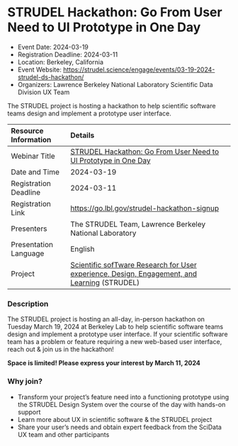 # STRUDEL Hackathon: Go From User Need to UI Prototype in One Day

- Event Date: 2024-03-19
- Registration Deadline: 2024-03-11
- Location: Berkeley, California
- Event Website: <https://strudel.science/engage/events/03-19-2024-strudel-ds-hackathon/>
- Organizers: Lawrence Berkeley National Laboratory Scientific Data Division UX Team

The STRUDEL project is hosting a hackathon to help scientific software teams design and implement a prototype user interface.

Resource Information | Details
:--- | :---			   
Webinar Title | [STRUDEL Hackathon: Go From User Need to UI Prototype in One Day](https://strudel.science/engage/events/03-19-2024-strudel-ds-hackathon/)
Date and Time | 2024-03-19
Registration Deadline | 2024-03-11
Registration Link | <https://go.lbl.gov/strudel-hackathon-signup>
Presenters | The STRUDEL Team, Lawrence Berkeley National Laboratory
Presentation Language | English
Project | [Scientific sofTware Research for User experience, Design, Engagement, and Learning](https://strudel.science/) (STRUDEL)

### Description

The STRUDEL project is hosting an all-day, in-person hackathon on Tuesday March 19, 2024 at Berkeley Lab to help scientific software teams design and implement a prototype user interface. If your scientific software team has a problem or feature requiring a new web-based user interface, reach out & join us in the hackathon!

<b>Space is limited! Please express your interest by March 11, 2024</b>

### Why join?

- Transform your project’s feature need into a functioning prototype using the STRUDEL Design System over the course of the day with hands-on support
- Learn more about UX in scientific software & the STRUDEL project
- Share your user’s needs and obtain expert feedback from the SciData UX team and other participants


<!---
Publish: yes
Topics: in-person learning, user experience design 
--->
